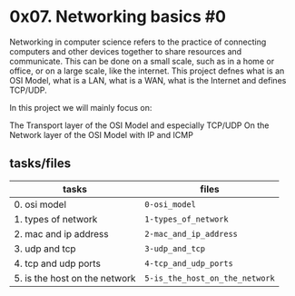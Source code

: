 # 0x07. Networking basics #0

Networking in computer science refers to the practice of connecting computers and other devices together to share resources and communicate. This can be done on a small scale, such as in a home or office, or on a large scale, like the internet.
This project defnes what is an OSI Model, what is a LAN, what is a WAN, what is the Internet and defines TCP/UDP.

In this project we will mainly focus on:

The Transport layer of the OSI Model and especially TCP/UDP
On the Network layer of the OSI Model with IP and ICMP

## tasks/files

|tasks            |files                         |
|----------------|-------------------------------|
|0. osi model|`0-osi_model`|
|1. types of network|`1-types_of_network`|
|2. mac and ip address|`2-mac_and_ip_address`|
|3. udp and tcp|`3-udp_and_tcp`|
|4. tcp and udp ports|`4-tcp_and_udp_ports`|
|5. is the host on the network|`5-is_the_host_on_the_network`|
